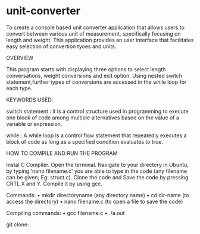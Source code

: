 # unit-converter

To create a console based unit converter application that allows users to convert between various unit of measurement, specifically focusing on length and weight. This application provides an user interface that facilitates easy selection of convertion tyoes and units. 

OVERVIEW 

This program starts with displaying three options to select length conversations, weight conversions and exit option. Using nested switch statement,further types of conversions are accessed in the while loop for each type. 

KEYWORDS USED:

switch statement : it is a control structure used in programming to execute one block of code among multiple alternatives based on the value of a variable or expression.

while : A while loop is a control flow statement that repeatedly executes a block of code as long as a specified condition evaluates to true.


HOW TO COMPILE AND RUN THE PROGRAM

Instal C Compiler. Open the terminal. Navigate to your directory in Ubuntu, by typing 'nano filename.c' you are able to type in the code (any filename can be given; Eg: struct.c). Clone the code and Save the code by pressing CRTL X and Y. Compile it by using gcc.

Commands: 
• mkdir directoryname (any directory name) 
• cd dir-name (to access the directory) 
• nano filename.c (to open a file to save the code)

Compiling commands: 
• gcc filename.c 
• ./a.out

git clone: